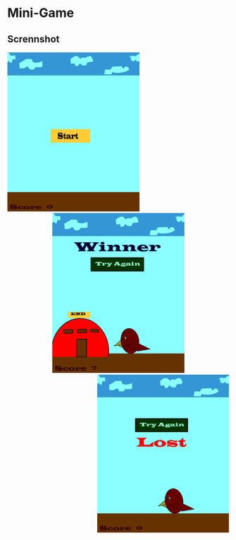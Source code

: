 # Mini-Game

<h2>Scrennshot</h2>
<div align="left">
    <img src="https://github.com/himashamadu/Mini-Game/blob/main/ScreenShot/Start.PNG" width="300px"></img>
</div>
<div align="center">
    <img src="https://github.com/himashamadu/Mini-Game/blob/main/ScreenShot/Winner.PNG" width="300px"></img>
</div>

<div align="right">
    <img src="https://github.com/himashamadu/Mini-Game/blob/main/ScreenShot/Lost.PNG" width="300px"></img>
</div>

